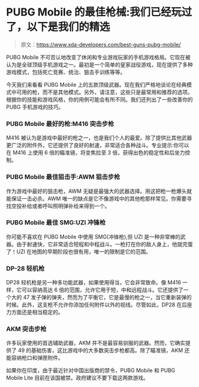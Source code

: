 # PUBG Mobile 的最佳枪械:我们已经玩过了，以下是我们的精选

> 原文：<https://www.xda-developers.com/best-guns-pubg-mobile/>

PUBG Mobile 不可否认地改变了休闲和专业游戏玩家的手机游戏格局。它现在被认为是全球顶级手机游戏之一。最初是一个简单的皇家战役游戏，现在提供了多种游戏模式，包括死亡竞赛、统治、狙击手训练等等。

今天我们来看看 PUBG Mobile 上的五款顶级武器。现在我们严格地谈论在经典模式中可用的枪，而不是其他模式。另外，请注意，这些只是最常用和推荐的选项。根据你的技能和游戏风格，你的用例可能会有所不同。我们还列出了一些改善你的 PUBG 手机游戏的技巧。

### PUBG Mobile 最好的枪:M416 突击步枪

M416 被认为是游戏中最好的枪之一，也是我们个人的最爱。除了提供比其他武器更广泛的附件外，它还提供了良好的射速，非常适合各种战斗。专业提示:你可以在 M416 上使用 6 倍的瞄准镜，将变焦拉至 3 倍，获得出色的稳定性和后坐力控制。

### PUBG Mobile 最佳狙击手:AWM 狙击步枪

作为游戏中最好的狙击枪，AWM 无疑是最强大的武器选择。用这把枪一枪爆头就能保证一击必杀。AWM 唯一的缺点是它不像游戏中的其他枪那样常见。你需要寻找空投补给或者呼叫照明弹补给来得到一个。

### PUBG Mobile 最佳 SMG:UZI 冲锋枪

你可能不喜欢在 PUBG Mobile 中使用 SMG(冲锋枪),但 UZI 是一种非常棒的武器。由于射速快，它非常适合短程和中程战斗。一枪打在你的敌人身上，他就完蛋了！UZI 在地图的早期阶段也很有用，唯一的限制是它的范围。

### DP-28 轻机枪

DP28 轻机枪是另一种多功能武器，如果使用得当，它会非常致命。像 M416 一样，它可以容纳高达 6 倍的范围，允许它用于短，中和远程战斗。它还提供了一个大的 47 发子弹的弹夹，然而为了平衡它，它是最慢的枪之一，当它重新装弹的时候。此外，这支枪不允许你添加任何附件以外的视线。尽管如此，DP28 在后座力方面还是相当稳定的。

### AKM 突击步枪

许多玩家使用的首选辅助武器，AKM 并不是最容易驯服的武器。然而，它确实提供了 49 的基础伤害，这比游戏中的大多数突击步枪都高。除了瞄准镜，AKM 还能容纳枪口和弹匣附件。

如果你在印度，由于最近针对中国出版商的禁令，PUBG Mobile 和 PUBG Mobile Lite 目前在该国被禁。政府建议不要下载这两款游戏。